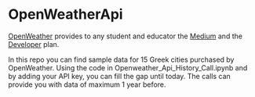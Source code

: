 # OpenWeatherApi

[OpenWeather](https://home.openweathermap.org/) provides to any student and educator the [Medium](https://openweathermap.org/price) and the [Developer](https://openweathermap.org/price) plan.

In this repo you can find sample data for 15 Greek cities purchased by OpenWeather. Using the code in Openweather_Api_History_Call.ipynb and by adding your API key, you can fill the gap until today. The calls can provide you with data of maximum 1 year before.

